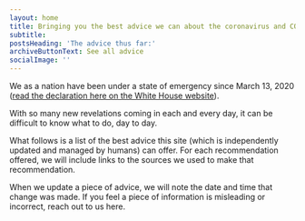 ```yaml
---
layout: home
title: Bringing you the best advice we can about the coronavirus and COVID-19
subtitle:
postsHeading: 'The advice thus far:'
archiveButtonText: See all advice
socialImage: ''
---
```


We as a nation have been under a state of emergency since March 13, 2020 ([read the declaration here on the White House website](https://www.whitehouse.gov/presidential-actions/proclamation-declaring-national-emergency-concerning-novel-coronavirus-disease-covid-19-outbreak/)).

With so many new revelations coming in each and every day, it can be difficult to know what to do, day to day.

What follows is a list of the best advice this site (which is independently updated and managed by humans) can offer. For each recommendation offered, we will include links to the sources we used to make that recommendation.

When we update a piece of advice, we will note the date and time that change was made. If you feel a piece of information is misleading or incorrect, reach out to us here.
